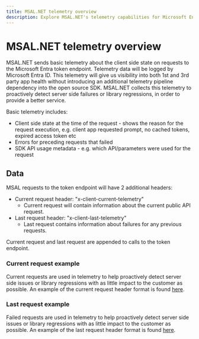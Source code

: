 ```yaml
---
title: MSAL.NET telemetry overview
description: Explore MSAL.NET's telemetry capabilities for Microsoft Entra token endpoint requests. Learn about client-side state, error tracking, and SDK API usage metadata.
---
```


# MSAL.NET telemetry overview

MSAL.NET sends basic telemetry about the client side state on requests to the Microsoft Entra token endpoint. Telemetry data will be logged by Microsoft Entra ID. This telemetry will give us visibility into both 1st and 3rd party app health without introducing an additional telemetry pipeline dependency into the open source SDK. MSAL.NET collects this telemetry to proactively detect server side failures or library regressions, in order to provide a better service.

Basic telemetry includes:

* Client side state at the time of the request - shows the reason for the request execution, e.g. client app requested prompt, no cached tokens, expired access token etc
* Errors for preceding requests that failed
* SDK API usage metadata - e.g. which API/parameters were used for the request

## Data

MSAL requests to the token endpoint will have 2 additional headers:

* Current request header: "x-client-current-telemetry"
  * Current request will contain information about the current public API request.
* Last request header: "x-client-last-telemetry"
  * Last request contains information about failures for any previous requests. 

Current request and last request are appended to calls to the token endpoint.  

### Current request example

Current requests are used in telemetry to help proactively detect server side issues or library regressions with as little impact to the customer as possible. An example of the current request header format is found [here](https://github.com/AzureAD/microsoft-authentication-library-for-dotnet/blob/3d9cb46d824820a580b7f826a71ecd5beb8131a8/src/client/Microsoft.Identity.Client/TelemetryCore/Http/HttpTelemetryManager.cs#L108).

### Last request example

Failed requests are used in telemetry to help proactively detect server side issues or library regressions with as little impact to the customer as possible. An example of the last request header format is found [here](https://github.com/AzureAD/microsoft-authentication-library-for-dotnet/blob/3d9cb46d824820a580b7f826a71ecd5beb8131a8/src/client/Microsoft.Identity.Client/TelemetryCore/Http/HttpTelemetryManager.cs#L51).
